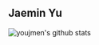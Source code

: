 ## Jaemin Yu

<!--START_SECTION:waka-->
<!--END_SECTION:waka-->

![youjmen's github stats](https://github-readme-stats.vercel.app/api?username=youjmen&show_icons=true)
